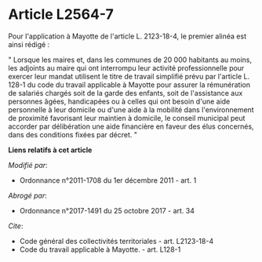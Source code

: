 # Article L2564-7

Pour l'application à Mayotte de l'article L. 2123-18-4, le premier alinéa est ainsi rédigé : 

" Lorsque les maires et, dans les communes de 20 000 habitants au moins, les adjoints au maire qui ont interrompu leur
activité professionnelle pour exercer leur mandat utilisent le titre de travail simplifié prévu par l'article L. 128-1 du
code du travail applicable à Mayotte pour assurer la rémunération de salariés chargés soit de la garde des enfants, soit de
l'assistance aux personnes âgées, handicapées ou à celles qui ont besoin d'une aide personnelle à leur domicile ou d'une aide
à la mobilité dans l'environnement de proximité favorisant leur maintien à domicile, le conseil municipal peut accorder par
délibération une aide financière en faveur des élus concernés, dans des conditions fixées par décret. "

**Liens relatifs à cet article**

_Modifié par_:

  - Ordonnance n°2011-1708 du 1er décembre 2011 - art. 1

_Abrogé par_:

  - Ordonnance n°2017-1491 du 25 octobre 2017 - art. 34

_Cite_:

  - Code général des collectivités territoriales - art. L2123-18-4
  - Code du travail applicable à Mayotte. - art. L128-1
